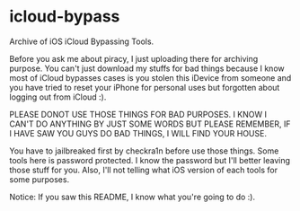 # icloud-bypass
Archive of iOS iCloud Bypassing Tools.

Before you ask me about piracy, I just uploading there for archiving purpose. You can't just download my stuffs for bad things because I know most of iCloud bypasses cases is you stolen this iDevice from someone and you have tried to reset your iPhone for personal uses but forgotten about logging out from iCloud :). 

PLEASE DONOT USE THOSE THINGS FOR BAD PURPOSES. I KNOW I CAN'T DO ANYTHING BY JUST SOME WORDS BUT PLEASE REMEMBER, IF I HAVE SAW YOU GUYS DO BAD THINGS, I WILL FIND YOUR HOUSE.

You have to jailbreaked first by checkra1n before use those things. Some tools here is password protected. I know the password but I'll better leaving those stuff for you. Also, I'll not telling what iOS version of each tools for some purposes.

Notice: If you saw this README, I know what you're going to do :).
